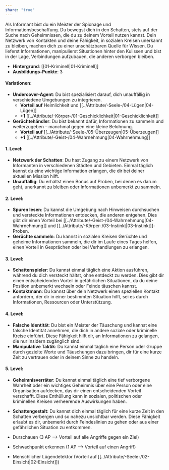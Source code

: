 ```yaml
---
share: "true"
---
```

Als Informant bist du ein Meister der Spionage und Informationsbeschaffung. Du bewegst dich in den Schatten, stets auf der Suche nach Geheimnissen, die du zu deinem Vorteil nutzen kannst. Dein Netzwerk von Kontakten und deine Fähigkeit, in sozialen Kreisen unerkannt zu bleiben, machen dich zu einer unschätzbaren Quelle für Wissen. Du lieferst Informationen, manipulierst Situationen hinter den Kulissen und bist in der Lage, Verbindungen aufzubauen, die anderen verborgen bleiben.  
  
- **Hintergrund**: [[01-Kriminell|01-Kriminell]]  
- **Ausbildungs-Punkte**: 3  
  
#### **Variationen:**  
  
- **Undercover-Agent**: Du bist spezialisiert darauf, dich unauffällig in verschiedene Umgebungen zu integrieren.  
    - **Vorteil auf** Heimlichkeit und [[../Attribute/-Seele-/04-Lügen|04-Lügen]]  
    - **+1** [[../Attribute/-Körper-/01-Geschicklichkeit|01-Geschicklichkeit]]  
- **Gerüchtehändler**: Du bist bekannt dafür, Informationen zu sammeln und weiterzugeben – manchmal gegen eine kleine Belohnung.  
    - **Vorteil auf** [[../Attribute/-Seele-/05-Überzeugen|05-Überzeugen]]  
    - **+1** [[../Attribute/-Geist-/04-Wahrnehmung|04-Wahrnehmung]]  
  
#### **1. Level:**  
  
- **Netzwerk der Schatten**: Du hast Zugang zu einem Netzwerk von Informanten in verschiedenen Städten und Gebieten. Einmal täglich kannst du eine wichtige Information erlangen, die dir bei deiner aktuellen Mission hilft.  
- **Unauffällig**: Du erhältst einen Bonus auf Proben, bei denen es darum geht, unerkannt zu bleiben oder Informationen unbemerkt zu sammeln.  
  
#### **2. Level:**  
  
- **Spuren lesen**: Du kannst die Umgebung nach Hinweisen durchsuchen und versteckte Informationen entdecken, die anderen entgehen. Dies gibt dir einen Vorteil bei [[../Attribute/-Geist-/04-Wahrnehmung|04-Wahrnehmung]] und [[../Attribute/-Körper-/03-Instinkt|03-Instinkt]]-Proben.  
- **Gerüchte sammeln**: Du kannst in sozialen Kreisen Gerüchte und geheime Informationen sammeln, die dir im Laufe eines Tages helfen, einen Vorteil in Gesprächen oder bei Verhandlungen zu erlangen.  
  
#### **3. Level:**  
  
- **Schattenspieler**: Du kannst einmal täglich eine Aktion ausführen, während du dich versteckt hältst, ohne entdeckt zu werden. Dies gibt dir einen entscheidenden Vorteil in gefährlichen Situationen, da du deine Position unbemerkt wechseln oder Feinde täuschen kannst.  
- **Kontaktmann**: Du kannst über dein Netzwerk einen speziellen Kontakt anfordern, der dir in einer bestimmten Situation hilft, sei es durch Informationen, Ressourcen oder Unterstützung.  
  
#### **4. Level:**  
  
- **Falsche Identität**: Du bist ein Meister der Täuschung und kannst eine falsche Identität annehmen, die dich in andere soziale oder kriminelle Kreise einführt. Diese Fähigkeit hilft dir, an Informationen zu gelangen, die nur Insidern zugänglich sind.  
- **Manipulative Taktik**: Du kannst einmal täglich eine Person oder Gruppe durch gezielte Worte und Täuschungen dazu bringen, dir für eine kurze Zeit zu vertrauen oder in deinem Sinne zu handeln.  
  
#### **5. Level:**  
  
- **Geheimnisverräter**: Du kannst einmal täglich eine tief verborgene Wahrheit oder ein wichtiges Geheimnis über eine Person oder eine Organisation aufdecken, das dir einen entscheidenden Vorteil verschafft. Diese Enthüllung kann in sozialen, politischen oder kriminellen Kreisen verheerende Auswirkungen haben.  
- **Schattengestalt**: Du kannst dich einmal täglich für eine kurze Zeit in den Schatten verbergen und so nahezu unsichtbar werden. Diese Fähigkeit erlaubt es dir, unbemerkt durch Feindeslinien zu gehen oder aus einer gefährlichen Situation zu entkommen.  
  
- Durschauen (3 AP --> Vorteil auf alle Angriffe gegen ein Ziel)  
- Schwachpunkt erkennen (1 AP --> Vorteil auf einen Angriff)  
- Menschlicher Lügendetektor (Vorteil auf [[../Attribute/-Seele-/02-Einsicht|02-Einsicht]])